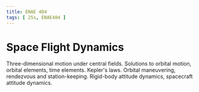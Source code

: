 ```yaml
---
title: ENAE 404
tags: [ 25s, ENAE404 ]
---
```


# Space Flight Dynamics

Three-dimensional motion under central fields. Solutions to orbital motion, orbital elements, time elements. Kepler's laws. Orbital maneuvering, rendezvous and station-keeping. Rigid-body attitude dynamics, spacecraft attitude dynamics.
